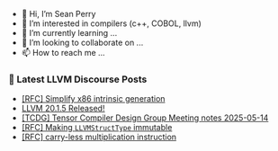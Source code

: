- 👋 Hi, I’m Sean Perry
- 👀 I’m interested in compilers (c++, COBOL, llvm)
- 🌱 I’m currently learning ...
- 💞️ I’m looking to collaborate on ...
- 📫 How to reach me ...

<!---
s66perry/s66perry is a ✨ special ✨ repository because its `README.md` (this file) appears on your GitHub profile.
You can click the Preview link to take a look at your changes.
--->
### 📕 Latest LLVM Discourse Posts

<!-- DISCOURSE-LLVM:START -->
- [[RFC] Simplify x86 intrinsic generation](https://discourse.llvm.org/t/rfc-simplify-x86-intrinsic-generation/85581#post_6)
- [LLVM 20.1.5 Released!](https://discourse.llvm.org/t/llvm-20-1-5-released/86371#post_1)
- [[TCDG] Tensor Compiler Design Group Meeting notes 2025-05-14](https://discourse.llvm.org/t/tcdg-tensor-compiler-design-group-meeting-notes-2025-05-14/86368#post_1)
- [[RFC] Making `LLVMStructType` immutable](https://discourse.llvm.org/t/rfc-making-llvmstructtype-immutable/83115#post_18)
- [[RFC] carry-less multiplication instruction](https://discourse.llvm.org/t/rfc-carry-less-multiplication-instruction/55819?page=2#post_27)
<!-- DISCOURSE-LLVM:END -->
